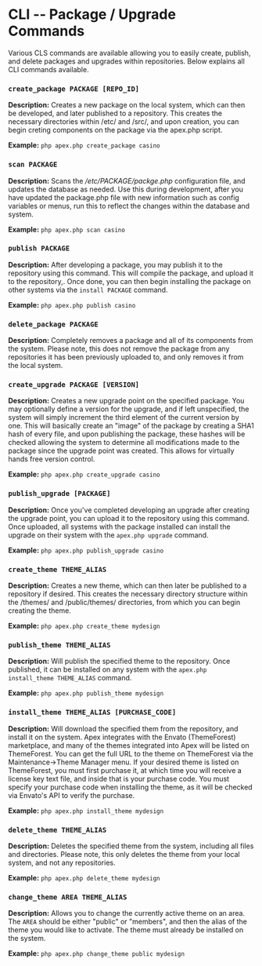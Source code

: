 
# CLI -- Package / Upgrade Commands

Various CLS commands are available allowing you to easily create, publish, and delete packages and upgrades within repositories.  Below explains all CLI commands available.


### `create_package PACKAGE [REPO_ID]`

**Description:** Creates a new package on the local system, which can then be developed, and later published to a repository.  This creates the necessary directories within /etc/ and /src/, and upon creation, you can begin creting components on the package via the apex.php script.

**Example:** `php apex.php create_package casino`


### `scan PACKAGE`

**Description:** Scans the */etc/PACKAGE/packge.php* configuration file, and updates the database as needed.  Use this during development, after you have updated the package.php file with new information such as config variables or menus, run this to reflect the changes within the database and system.

**Example:** `php apex.php scan casino`


### `publish PACKAGE`

**Description:** After developing a package, you may publish it to the repository using this command.  This will compile the package, and upload it to the repository,.  Once done, you can then begin installing the package on other systems via the `install PACKAGE` command.

**Example:** `php apex.php publish casino`


### `delete_package PACKAGE`

**Description:** Completely removes a package and all of its components from the system.  Please note, this does not remove the package from any repositories it has been previously uploaded to, and only removes it from the local system.



### `create_upgrade PACKAGE [VERSION]`

**Description:** Creates a new upgrade point on the specified package.  You may optionally define a version for the upgrade, and if left unspecified, the system will simply increment the third element of the current version by one.  This will basically create an "image" of the package by creating a SHA1 hash of every file, and upon publishing the package, these hashes will be checked allowing the system to determine all modifications made to the package since the upgrade point was created.  This allows for virtually hands free version control.

**Example:** `php apex.php create_upgrade casino`


### `publish_upgrade [PACKAGE]`

**Description:** Once you've completed developing an upgrade after creating the upgrade point, you can upload it to the repository using this command.  Once uploaded, all systems with the package installed can install the upgrade on their system with the `apex.php upgrade` command.

**Example:** `php apex.php publish_upgrade casino`


### `create_theme THEME_ALIAS`

**Description:**  Creates a new theme, which can then later be published to a repository if desired.  This creates the necessary directory structure within the /themes/ and /public/themes/ directories, from which you can begin creating the theme.

**Example:** `php apex.php create_theme mydesign`


### `publish_theme THEME_ALIAS`

**Description:** Will publish the specified theme to the repository.  Once published, it can be installed on any system with the `apex.php install_theme THEME_ALIAS` command.

**Example:** `php apex.php publish_theme mydesign`


### `install_theme THEME_ALIAS [PURCHASE_CODE]`

**Description:** Will download the specified them from the repository, and install it on the system.  Apex integrates with the Envato (ThemeForest) marketplace, 
and many of the themes integrated into Apex will be listed on ThemeForest.  You can get the full URL to the theme on ThemeForest via the Maintenance->Theme Manager menu.  If your desired theme is listed on ThemeForest, you must first purchase it, at 
which time you will receive a license key text file, and inside that is your purchase code.  You must specify your purchase code when installing the theme, as it will be checked via Envato's API to verify the purchase.

**Example:** `php apex.php install_theme mydesign`


### `delete_theme THEME_ALIAS`

**Description:** Deletes the specified theme from the system, including all files and directories.  Please note, this only deletes the theme from your local system, and not any repositories.

**Example:** `php apex.php delete_theme mydesign`


### `change_theme AREA THEME_ALIAS`

**Description:** Allows you to change the currently active theme on an area.  The `AREA` should be either "public" or "members", and then the alias of the theme you would like to activate.  The theme must already be installed on the system.

**Example:** `php apex.php change_theme public mydesign`
  


### 

### 

